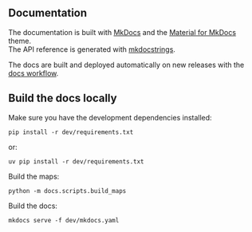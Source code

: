 ## Documentation

The documentation is built with [MkDocs] and the [Material for MkDocs] theme.<br />
The API reference is generated with [mkdocstrings].

The docs are built and deployed automatically on new releases with the [docs workflow].

  [MkDocs]: https://www.mkdocs.org
  [Material for MkDocs]: https://squidfunk.github.io/mkdocs-material
  [mkdocstrings]: https://mkdocstrings.github.io
  [docs workflow]: ../.github/workflows/docs.yaml

## Build the docs locally

Make sure you have the development dependencies installed:

```
pip install -r dev/requirements.txt
```

or:

```
uv pip install -r dev/requirements.txt
```

Build the maps:

```
python -m docs.scripts.build_maps
```

Build the docs:

```
mkdocs serve -f dev/mkdocs.yaml
```
